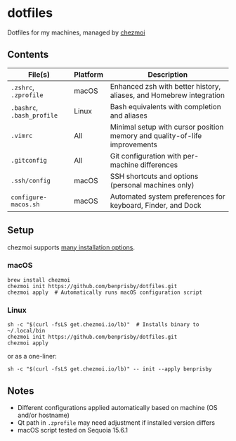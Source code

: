 # dotfiles

Dotfiles for my machines, managed by [chezmoi](https://www.chezmoi.io)

## Contents

| File(s)                    | Platform | Description |
| -------------------------- | -------- | ----------- |
| `.zshrc`, `.zprofile`      | macOS    | Enhanced zsh with better history, aliases, and Homebrew integration |
| `.bashrc`, `.bash_profile` | Linux    | Bash equivalents with completion and aliases |
| `.vimrc`                   | All      | Minimal setup with cursor position memory and quality-of-life improvements |
| `.gitconfig`               | All      | Git configuration with per-machine differences |
| `.ssh/config`              | macOS    | SSH shortcuts and options (personal machines only) |
| `configure-macos.sh`       | macOS    | Automated system preferences for keyboard, Finder, and Dock |

## Setup

chezmoi supports [many installation options](https://www.chezmoi.io/install/).

### macOS

```shell
brew install chezmoi
chezmoi init https://github.com/benprisby/dotfiles.git
chezmoi apply  # Automatically runs macOS configuration script
```

### Linux

```shell
sh -c "$(curl -fsLS get.chezmoi.io/lb)"  # Installs binary to ~/.local/bin
chezmoi init https://github.com/benprisby/dotfiles.git
chezmoi apply
```

or as a one-liner:

```shell
sh -c "$(curl -fsLS get.chezmoi.io/lb)" -- init --apply benprisby
```

## Notes

- Different configurations applied automatically based on machine (OS and/or hostname)
- Qt path in `.zprofile` may need adjustment if installed version differs
- macOS script tested on Sequoia 15.6.1
